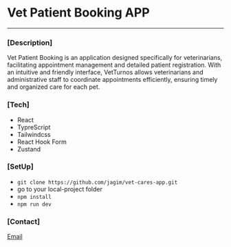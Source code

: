 # Vet Patient Booking APP
***

### [Description]
Vet Patient Booking is an application designed specifically for veterinarians, facilitating appointment management and detailed patient registration. With an intuitive and friendly interface, VetTurnos allows veterinarians and administrative staff to coordinate appointments efficiently, ensuring timely and organized care for each pet.

### [Tech]
- React
- TypreScript
- Tailwindcss
- React Hook Form
- Zustand

### [SetUp]
- `git clone https://github.com/jagim/vet-cares-app.git`
- go to your local-project folder
- `npm install`
- `npm run dev`

### [Contact]
[Email](gimenez.javi.05@gmail.com)
